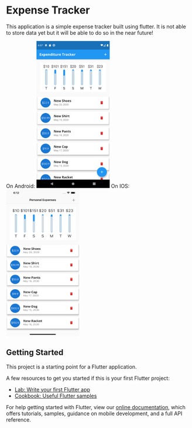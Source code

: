 # Expense Tracker

This application is a simple expense tracker built using flutter. It is not able to store data yet but it will be able to do so in the near future!

On Android:
<img src="images/android_screenshot.png" width="200" height="400">
On IOS:
<img src="images/ios_screenshot.png" width="200" height="400">

## Getting Started

This project is a starting point for a Flutter application.

A few resources to get you started if this is your first Flutter project:

- [Lab: Write your first Flutter app](https://flutter.dev/docs/get-started/codelab)
- [Cookbook: Useful Flutter samples](https://flutter.dev/docs/cookbook)

For help getting started with Flutter, view our
[online documentation](https://flutter.dev/docs), which offers tutorials,
samples, guidance on mobile development, and a full API reference.
